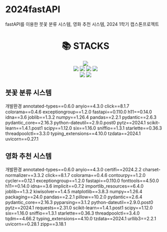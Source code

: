 # 2024fastAPI
fastAPI를 이용한 붓꽃 분류 시스템, 영화 추천 시스템, 2024 1학기 캡스톤프로젝트

<div align=center><h1>📚 STACKS</h1></div>

<div align=center> 
  <img src="https://img.shields.io/badge/python-3776AB?style=for-the-badge&logo=python&logoColor=white"> 
  <br>
  
  <img src="https://img.shields.io/badge/html5-E34F26?style=for-the-badge&logo=html5&logoColor=white"> 
  <img src="https://img.shields.io/badge/css-1572B6?style=for-the-badge&logo=css3&logoColor=white"> 
  <img src="https://img.shields.io/badge/javascript-F7DF1E?style=for-the-badge&logo=javascript&logoColor=black"> 
  <img src="https://img.shields.io/badge/github-181717?style=for-the-badge&logo=github&logoColor=white">
  <br>

  <img src="https://img.shields.io/badge/fastify-%23000000.svg?style=for-the-badge&logo=fastify&logoColor=white">
  <img src="https://img.shields.io/badge/FastAPI-005571?style=for-the-badge&logo=fastapi">
  
  </div>

## 붓꽃 분류 시스템
개발환경
annotated-types==0.6.0
anyio==4.3.0
click==8.1.7
colorama==0.4.6
exceptiongroup==1.2.0
fastapi==0.110.0
h11==0.14.0
idna==3.6
joblib==1.3.2
numpy==1.26.4
pandas==2.2.1
pydantic==2.6.3
pydantic_core==2.16.3
python-dateutil==2.9.0.post0
pytz==2024.1
scikit-learn==1.4.1.post1
scipy==1.12.0
six==1.16.0
sniffio==1.3.1
starlette==0.36.3
threadpoolctl==3.3.0
typing_extensions==4.10.0
tzdata==2024.1
uvicorn==0.27.1


## 영화 추천 시스템
개발환경
annotated-types==0.6.0
anyio==4.3.0
certifi==2024.2.2
charset-normalizer==3.3.2
click==8.1.7
colorama==0.4.6
contourpy==1.2.0
cycler==0.12.1
exceptiongroup==1.2.0
fastapi==0.110.0
fonttools==4.50.0
h11==0.14.0
idna==3.6
implicit==0.7.2
importlib_resources==6.4.0
joblib==1.3.2
kiwisolver==1.4.5
matplotlib==3.8.3
numpy==1.26.4
packaging==24.0
pandas==2.2.1
pillow==10.2.0
pydantic==2.6.4
pydantic_core==2.16.3
pyparsing==3.1.2
python-dateutil==2.9.0.post0
pytz==2024.1
requests==2.31.0
scikit-learn==1.4.1.post1
scipy==1.12.0
six==1.16.0
sniffio==1.3.1
starlette==0.36.3
threadpoolctl==3.4.0
tqdm==4.66.2
typing_extensions==4.10.0
tzdata==2024.1
urllib3==2.2.1
uvicorn==0.28.1
zipp==3.18.1
